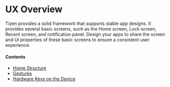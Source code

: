 # UX Overview

Tizen provides a solid framework that supports stable app designs. It provides several basic screens, such as the Home screen, Lock screen, Recent screen, and notification panel. Design your apps to share the screen and UI properties of these basic screens to ensure a consistent user experience.

#### Contents

-   [Home Structure](home-structure.md)
-   [Gestures](gestures.md)
-   [Hardware Keys on the Device](hardware-keys.md)
